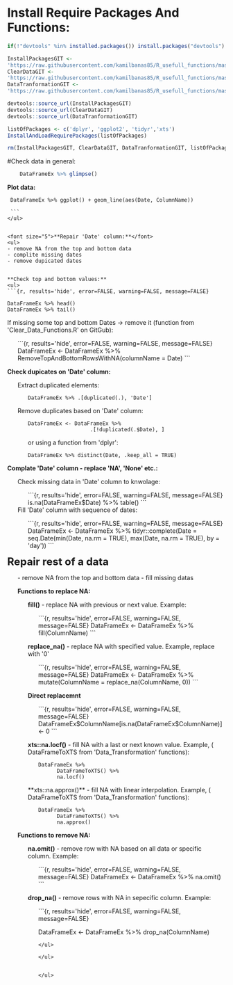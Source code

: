 # Install Require Packages And Functions:

```r
if(!"devtools" %in% installed.packages()) install.packages("devtools")

InstallPackagesGIT <-
'https://raw.githubusercontent.com/kamilbanas85/R_usefull_functions/master/Install_And_Load_Packages.R'
ClearDataGIT <-   
'https://raw.githubusercontent.com/kamilbanas85/R_usefull_functions/master/Clear_Data_Functions.R'
DataTranformationGIT <-
'https://raw.githubusercontent.com/kamilbanas85/R_usefull_functions/master/Data_Transformation.R'

devtools::source_url(InstallPackagesGIT)
devtools::source_url(ClearDataGIT)
devtools::source_url(DataTranformationGIT)

listOfPackages <- c('dplyr', 'ggplot2', 'tidyr','xts')
InstallAndLoadRequirePackages(listOfPackages)

rm(InstallPackagesGIT, ClearDataGIT, DataTranformationGIT, listOfPackages)
```



#Check data in general:
```r
    DataFrameEx %>% glimpse()
```
  
**Plot data:**

   ```{r, error=FALSE, warning=FALSE, message=FALSE}
    DataFrameEx %>% ggplot() + geom_line(aes(Date, ColumnName))
  
    ```
</ul>


<font size="5">**Repair 'Date' column:**</font>
<ul>
- remove NA from the top and bottom data
- complite missing dates
- remove dupicated dates


 **Check top and bottom values:**
 <ul>
  ```{r, results='hide', error=FALSE, warning=FALSE, message=FALSE}

  DataFrameEx %>% head()
  DataFrameEx %>% tail()
  ```
  If missing some top and bottom Dates -> remove it (function from  'Clear_Data_Functions.R' on GitGub):
  
  <ul>
  ```{r, results='hide', error=FALSE, warning=FALSE, message=FALSE}
  DataFrameEx <- DataFrameEx %>% 
      RemoveTopAndBottomRowsWithNA(columnName = Date)
  ```
  </ul>

 </ul>
  
 
 **Check dupicates on 'Date' column:**
 <ul>

  Extract duplicated elements:
  <ul>

  ```{r, results='hide', error=FALSE, warning=FALSE, message=FALSE}
  DataFrameEx %>% .[duplicated(.), 'Date']
  ```
  </ul>
       

  Remove duplicates based on 'Date' column:
  <ul>
      
  ```{r, results='hide', error=FALSE, warning=FALSE, message=FALSE}
  DataFrameEx <- DataFrameEx %>% 
                      .[!duplicated(.$Date), ]
  ```
  
  or using a function from 'dplyr':
  
  ```{r, results='hide', error=FALSE, warning=FALSE, message=FALSE}
  DataFrameEx %>% distinct(Date, .keep_all = TRUE)
  ```
  </ul>
 </ul>
    
    
 **Complate 'Date' column - replace 'NA', 'None' etc.:**
 <ul>
 Check missing data in 'Date' column to knwolage:
  <ul>
  ```{r, results='hide', error=FALSE, warning=FALSE, message=FALSE}
  is.na(DataFrameEx$Date) %>% table()  
  ```
  </ul>
 Fill 'Date' column with sequence of dates:
  <ul>
  ```{r, results='hide', error=FALSE, warning=FALSE, message=FALSE}
  DataFrameEx <- DataFrameEx %>% 
                    tidyr::complete(Date = seq.Date(min(Date, na.rm = TRUE),
                                      max(Date, na.rm = TRUE), by = 'day'))
  ``` 
  </ul>
  
 </ul>
 
</ul>


<font size="5">**Repair rest of a data**</font>
<ul>
- remove NA from the top and bottom data
- fill missing datas

 **Functions to replace NA:**
 <ul>
  
  **fill()** - replace NA with previous or next value. Example:
  
  <ul>
  ```{r, results='hide', error=FALSE, warning=FALSE, message=FALSE}
  DataFrameEx <- DataFrameEx %>% 
                      fill(ColumnName)
  ```
  </ul>
  
  **replace_na()** - replace NA with specified value. Example, replace with '0'
  
  <ul>
  ```{r, results='hide', error=FALSE, warning=FALSE, message=FALSE}
  DataFrameEx <- DataFrameEx %>% 
                      mutate(ColumnName = replace_na(ColumnName, 0))
  ```
  </ul>
  
  **Direct replacemnt**
  
  <ul>
  ```{r, results='hide', error=FALSE, warning=FALSE, message=FALSE}
  DataFrameEx$ColumnName[is.na(DataFrameEx$ColumnName)] <- 0
  ```
  </ul>
  
  **xts::na.locf()** - fill NA with a last or next known value. Example, ( DataFrameToXTS from 'Data_Transformation' functions):
  <ul>

  ```{r, results='hide', error=FALSE, warning=FALSE, message=FALSE}
  DataFrameEx %>% 
        DataFrameToXTS() %>% 
        na.locf()
  ```
  </ul>
**xts::na.approx()** - fill NA with linear interpolation. Example, ( DataFrameToXTS from 'Data_Transformation' functions):
  <ul>

  ```{r, results='hide', error=FALSE, warning=FALSE, message=FALSE}
  DataFrameEx %>% 
        DataFrameToXTS() %>% 
        na.approx()
  ```
  </ul>  
  
 </ul>


 **Functions to remove NA:**
 <ul>
  
  **na.omit()** - remove row with NA based on all data or specific column. Example:
  
  <ul>
  ```{r, results='hide', error=FALSE, warning=FALSE, message=FALSE}
  DataFrameEx <- DataFrameEx %>% 
                      na.omit()
  ```
  </ul>
  
  **drop_na()** - remove rows with NA in sepecific column. Example:
  
  <ul>
  ```{r, results='hide', error=FALSE, warning=FALSE, message=FALSE}
  
  DataFrameEx <- DataFrameEx %>% 
                      drop_na(ColumnName)
  ```
  </ul>
  
 </ul>


</ul>


